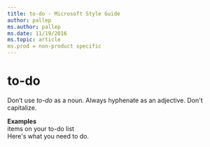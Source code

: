 ```yaml
---
title: to-do - Microsoft Style Guide
author: pallep
ms.author: pallep
ms.date: 11/19/2016
ms.topic: article
ms.prod = non-product specific
---
```


# to-do

Don’t use *to-do* as a noun. Always hyphenate as an adjective. Don't capitalize.

**Examples**  
items on your to-do list  
Here's what you need to do.  
